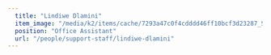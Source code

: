 ```yaml
---
  title: "Lindiwe Dlamini"
  item_image: "/media/k2/items/cache/7293a47c0f4cdddd46ff10bcf3d23287_S.jpg"
  position: "Office Assistant"
  url: "/people/support-staff/lindiwe-dlamini"
---
```


